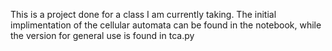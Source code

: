 This is a project done for a class I am currently taking. The initial implimentation of the cellular automata can be found in the notebook, while the version for general use is found in tca.py 
